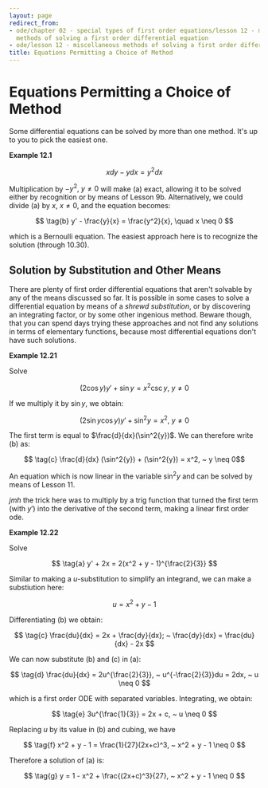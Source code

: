 ```yaml
---
layout: page
redirect_from:
- ode/chapter 02 - special types of first order equations/lesson 12 - miscellaneous
  methods of solving a first order differential equation
- ode/lesson 12 - miscellaneous methods of solving a first order differential equation
title: Equations Permitting a Choice of Method
---
```


# Equations Permitting a Choice of Method

Some differential equations can be solved by more than one method. It's up to you to pick the easiest one.

**Example 12.1**

$$ \tag{a} xdy - ydx = y^2dx $$

Multiplication by $-y^2, ~ y \neq 0$ will make (a) exact, allowing it to be solved either by recognition or by means of Lesson 9b. Alternatively, we could divide (a) by $x, ~ x \neq 0$, and the equation becomes:

$$ \tag{b} y' - \frac{y}{x} = \frac{y^2}{x}, \quad x \neq 0 $$

which is a Bernoulli equation. The easiest approach here is to recognize the solution (through 10.30).

## Solution by Substitution and Other Means

There are plenty of first order differential equations that aren't solvable by any of the means discussed so far. It is possible in some cases to solve a differential equation by means of a *shrewd substitution*, or by discovering an integrating factor, or by some other ingenious method. Beware though, that you can spend days trying these approaches and not find any solutions in terms of elementary functions, because most differential equations don't have such solutions.

**Example 12.21**

Solve

$$ \tag{a} (2\cos{y})y' + \sin{y} = x^2 \csc{y},~y \neq 0 $$

If we multiply it by $\sin{y}$, we obtain:

$$ \tag{b} (2\sin{y}\cos{y})y' + \sin^2{y} = x^2,~y \neq 0 $$

The first term is equal to $\frac{d}{dx}(\sin^2{y})$. We can therefore write (b) as:

$$ \tag{c} \frac{d}{dx} (\sin^2{y}) + (\sin^2{y}) = x^2, ~ y \neq 0$$

An equation which is now linear in the variable $\sin^2{y}$ and can be solved by means of Lesson 11.

*jmh* the trick here was to multiply by a trig function that turned the first term (with $y'$) into the derivative of the second term, making a linear first order ode.

**Example 12.22**

Solve

$$ \tag{a} y' + 2x = 2(x^2 + y - 1)^{\frac{2}{3}} $$

Similar to making a $u$-substitution to simplify an integrand, we can make a substiution here:

$$ \tag{b} u = x^2 + y - 1 $$

Differentiating (b) we obtain:

$$ \tag{c} \frac{du}{dx} = 2x + \frac{dy}{dx}; ~ \frac{dy}{dx} = \frac{du}{dx} - 2x $$

We can now substitute (b) and (c) in (a):

$$ \tag{d} \frac{du}{dx} = 2u^{\frac{2}{3}}, ~ u^{-\frac{2}{3}}du = 2dx, ~ u \neq 0 $$

which is a first order ODE with separated variables. Integrating, we obtain:

$$ \tag{e} 3u^{\frac{1}{3}} = 2x + c, ~ u \neq 0 $$

Replacing $u$ by its value in (b) and cubing, we have

$$ \tag{f} x^2 + y - 1 = \frac{1}{27}(2x+c)^3, ~ x^2 + y - 1 \neq 0 $$

Therefore a solution of (a) is:

$$ \tag{g} y = 1 - x^2 + \frac{(2x+c)^3}{27}, ~ x^2 + y - 1 \neq 0 $$
